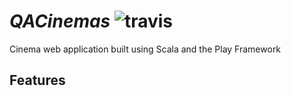 # *QACinemas* ![travis](https://travis-ci.org/jgreenQA/QACinemas.svg?branch=master)

Cinema web application built using Scala and the Play Framework

## Features
